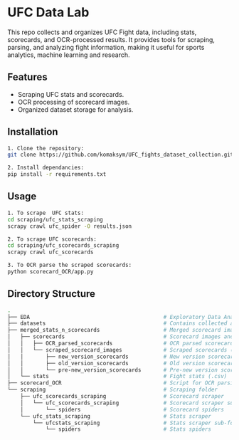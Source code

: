 # UFC Data Lab

This repo collects and organizes UFC Fight data, including stats, scorecards, and OCR-processed results. It provides tools for scraping, parsing, and analyzing fight information, making it useful for sports analytics, machine learning and research.

## Features
- Scraping UFC stats and scorecards.
- OCR processing of scorecard images.
- Organized dataset storage for analysis.

## Installation
```bash
1. Clone the repository:
git clone https://github.com/komaksym/UFC_fights_dataset_collection.git

2. Install dependancies:
pip install -r requirements.txt
```

## Usage
```bash
1. To scrape  UFC stats:
cd scraping/ufc_stats_scraping
scrapy crawl ufc_spider -O results.json

2. To scrape UFC scorecards:
cd scraping/ufc_scorecards_scraping
scrapy crawl ufc_scorecards

3. To OCR parse the scraped scorecards:
python scorecard_OCR/app.py
```

## Directory Structure
```bash
.
├── EDA                                          # Exploratory Data Analysis
├── datasets  	                                 # Contains collected and processed data       
├── merged_stats_n_scorecards                    # Merged scorecard images and stats
│   ├── scorecards                               # Scorecard images and OCR results
│   │   ├── OCR_parsed_scorecards                # OCR parsed scorecards into .csv
│   │   └── scraped_scorecard_images             # Scraped scorecards (images in .jpg format)
│   │       ├── new_version_scorecards           # New version scorecards (.jpg)
│   │       ├── old_version_scorecards           # Old version scorecards (.jpg)
│   │       └── pre-new_version_scorecards       # Pre-new version scorecards (.jpg)
│   └── stats                                    # Fight stats (.csv)
├── scorecard_OCR                                # Script for OCR parsing the scorecards images
└── scraping                                     # Scraping folder
    ├── ufc_scorecards_scraping                  # Scorecard scraper
    │   └── ufc_scorecards_scraping              # Scorecard scraper sub-folder
    │       └── spiders                          # Scorecard spiders
    └── ufc_stats_scraping                       # Stats scraper
        └── ufcstats_scraping                    # Stats scraper sub-folder
            └── spiders                          # Stats spiders
